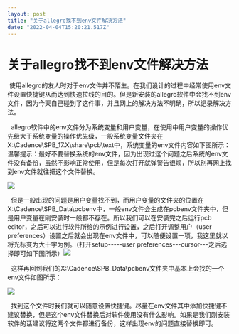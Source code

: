 ```yaml
---
layout: post
title: "关于allegro找不到env文件解决方法"
date: "2022-04-04T15:20:21.517Z"
---
```

关于allegro找不到env文件解决方法
=====================

 使用allegro的友人时对于env文件并不陌生。在我们设计的过程中经常使用env文件设置快捷键从而达到快速拉线的目的。但是新安装的allegro软件中会找不到env文件，因为今天自己碰到了这件事，并且网上的解决方法不明确，所以记录解决方法。

  allegro软件中的env文件分为系统变量和用户变量，在使用中用户变量的操作优先级大于系统变量的操作优先级，一般系统变量文件夹在X:\\Cadence\\SPB\_17.X\\share\\pcb\\text中，系统变量的env文件内容如下图所示：温馨提示：最好不要替换系统的env文件，因为出现过这个问题之后系统的env文件没有备份，虽然不影响正常使用，但是每次打开就弹警告很烦，所以别再网上找到env文件就往把这个文件替换。

![](https://img2022.cnblogs.com/blog/2710503/202203/2710503-20220305210446245-1085269442.png)

  但是一般出现的问题是用户变量找不到，而用户变量的文件夹的位置在X:\\Cadence\\SPB\_Data\\pcbenv中，一般env文件会生成在pcbenv文件夹中，但是用户变量在刚安装时一般都不存在。所以我们可以在安装完之后运行pcb editor，之后可以进行软件所给的示例进行设置，之后打开调整用户（user preferences）设置之后就会出现在env文件中，可以随便设置一项，我这里就以将光标变为大十字为例。（打开setup-----user preferences---cursor---之后选择即可如下图所示）![](https://img2022.cnblogs.com/blog/2710503/202203/2710503-20220305211148117-118065425.png)

  这样再回到我们的X:\\Cadence\\SPB\_Data\\pcbenv文件夹中基本上会找的一个env文件如图所示：

![](https://img2022.cnblogs.com/blog/2710503/202203/2710503-20220305211401317-1184649008.png)

  找到这个文件时我们就可以随意设置快捷键。尽量在env文件其中添加快捷键不建议替换，但是这个env文件替换后对软件使用没有什么影响。如果是我们刚安装软件的话建议将这两个文件都进行备份，这样出现env的问题直接替换即可。